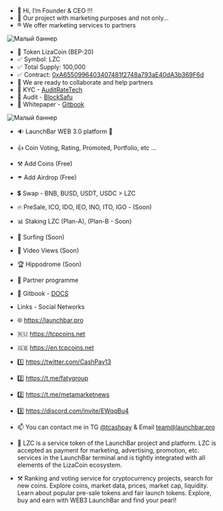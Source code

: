 - 👋 Hi, I’m Founder & CEO !!!
- 👀 Our project with marketing purposes and not only...
- ®️ We offer marketing services to partners

![Малый баннер](https://lizacoin.gitbook.io/~gitbook/image?url=https:%2F%2F935373102-files.gitbook.io%2F%7E%2Ffiles%2Fv0%2Fb%2Fgitbook-x-prod.appspot.com%2Fo%2Fspaces%252FgV6eWDZUUCHOxowWJVb8%252Fuploads%252FBKmuwCRMsWY2dKKYodWW%252Flizacoin.svg%3Falt=media%26token=8265c0db-2827-431c-9071-964f05a0bd58&width=768&dpr=1&quality=100&sign=f8c48c12e4a905f78b266eac4ac5b7f86532fa52f60fd13e51afff1de3b31577)
  
- 💎 Token LizaCoin (BEP-20)
- ✅ Symbol: LZC
- ✅ Total Supply: 100,000
- ✅ Contract: [0xA6550996403407481f2748a793aE40dA3b369F6d](https://bscscan.com/token/0xA6550996403407481f2748a793aE40dA3b369F6d)
- 💞️ We are ready to collaborate and help partners
- 💠 KYC - [AuditRateTech](https://github.com/faty007/KYC)
- 💠 Audit - [BlockSafu](https://blocksafu.com/audit/0xA6550996403407481f2748a793aE40dA3b369F6d)
- 💠 Whitepaper - [Gitbook](https://lizacoin.gitbook.io/meet-lizacoin-and-launchbar-1/)

![Малый баннер](https://lizacoin.gitbook.io/~gitbook/image?url=https:%2F%2F935373102-files.gitbook.io%2F%7E%2Ffiles%2Fv0%2Fb%2Fgitbook-x-prod.appspot.com%2Fo%2Fspaces%252FgV6eWDZUUCHOxowWJVb8%252Fuploads%252FRxJjhDtU1HcfTUpwJqfL%252FLaunchBar.svg%3Falt=media%26token=b93f50ab-40b7-4fd2-85bc-af5fecea02cc&width=768&dpr=1&quality=100&sign=05b33eecdcfd0700106d8eac2bf6ef048f3963ed90f69709e94b1628f247b774)

- 🔉 LaunchBar WEB 3.0 platform 🚀
- 👍 Coin Voting, Rating, Promoted, Portfolio, etc ...
- ⚒ Add Coins (Free)
- ☂️ Add Airdrop (Free)
- 💲 Swap - BNB, BUSD, USDT, USDC > LZC
- 🔥 PreSale, ICO, IDO, IEO, INO, ITO, IGO - (Soon)
- 📊 Staking LZC (Plan-A), (Plan-B - Soon)
- 💫 Surfing (Soon)
- 💫 Video Views (Soon)
- 🏆 Hippodrome (Soon)
- 👬 Partner programme

- 💠 Gitbook - [DOCS](https://lizacoin.gitbook.io/launchbar/general/launchbar-getting-started-ceo)

- Links - Social Networks
- 🌐 https://launchbar.pro
- 🇷🇺 https://tcpcoins.net
- 🇬🇧 https://en.tcpcoins.net
- 1️⃣ https://twitter.com/CashPay13
- 2️⃣ https://t.me/fatygroup
- 2️⃣ https://t.me/metamarketnews
- 3️⃣ https://discord.com/invite/EWqqBu4

- 📫 You can contact me in TG [@tcashpay](https://t.me/komfaty) & Email team@launchbar.pro

- 💎 LZC is a service token of the LaunchBar project and platform. LZC is accepted as payment for marketing, advertising, promotion, etc. services in the LaunchBar terminal and is tightly integrated with all elements of the LizaCoin ecosystem.
- ⚒ Ranking and voting service for cryptocurrency projects, search for new coins. Explore coins, market data, prices, market cap, liquidity. Learn about popular pre-sale tokens and fair launch tokens. Explore, buy and earn with WEB3 LaunchBar and find your pearl!

<!---
faty007/faty007 is a ✨ special ✨ repository because its `README.md` (this file) appears on your GitHub profile.
You can click the Preview link to take a look at your changes.
--->
